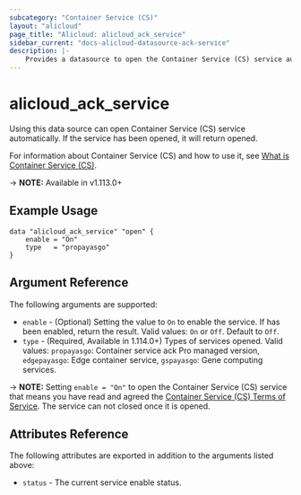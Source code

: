 ```yaml
---
subcategory: "Container Service (CS)"
layout: "alicloud"
page_title: "Alicloud: alicloud_ack_service"
sidebar_current: "docs-alicloud-datasource-ack-service"
description: |-
    Provides a datasource to open the Container Service (CS) service automatically.
---
```


# alicloud\_ack\_service

Using this data source can open Container Service (CS) service automatically. If the service has been opened, it will return opened.

For information about Container Service (CS) and how to use it, see [What is Container Service (CS)](https://www.alibabacloud.com/help/en/product/85222.htm).

-> **NOTE:** Available in v1.113.0+

## Example Usage

```
data "alicloud_ack_service" "open" {
	enable = "On"
    type   = "propayasgo"
}
```

## Argument Reference

The following arguments are supported:

* `enable` - (Optional) Setting the value to `On` to enable the service. If has been enabled, return the result. Valid values: `On` or `Off`. Default to `Off`.
* `type` - (Required, Available in 1.114.0+) Types of services opened. Valid values: `propayasgo`: Container service ack Pro managed version, `edgepayasgo`: Edge container service, `gspayasgo`: Gene computing services.

-> **NOTE:** Setting `enable = "On"` to open the Container Service (CS) service that means you have read and agreed the [Container Service (CS) Terms of Service](https://help.aliyun.com/document_detail/157971.html). The service can not closed once it is opened.

## Attributes Reference

The following attributes are exported in addition to the arguments listed above:

* `status` - The current service enable status. 